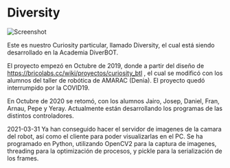 # Diversity
![Screenshot](Diversity.jpg)

Este es nuestro Curiosity particular, llamado Diversity, el cual está siendo desarrollado en la Academia DiverBOT.

El proyecto empezó en Octubre de 2019, donde a partir del diseño de https://bricolabs.cc/wiki/proyectos/curiosity_btl , el cual se modificó con los alumnos del taller de robótica de AMARAC (Denia). El proyecto quedó interrumpido por la COVID19.

En Octubre de 2020 se retomó, con los alumnos Jairo, Josep, Daniel, Fran, Arnau, Pepe y Yeray. Actualmente están desarrollando los programas de las distintos controladores.

2021-03-31 Ya han conseguido hacer el servidor de imagenes de la camara del robot, así como el cliente para poder visualizarlas en el PC. Se ha programado en Python, utilizando OpenCV2 para la captura de imagenes, threading para la optimización de procesos, y pickle para la serialización de los frames. 
